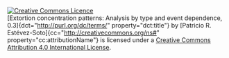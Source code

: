 [![Creative Commons
Licence](https://i.creativecommons.org/l/by/4.0/88x31.png)](http://creativecommons.org/licenses/by/4.0/)\
[Extortion concentration patterns: Analysis by type and event
dependence, 0.3]{dct="http://purl.org/dc/terms/" property="dct:title"}
by [Patricio R. Estévez-Soto]{cc="http://creativecommons.org/ns#"
property="cc:attributionName"} is licensed under a [Creative Commons
Attribution 4.0 International
License](http://creativecommons.org/licenses/by/4.0/).
